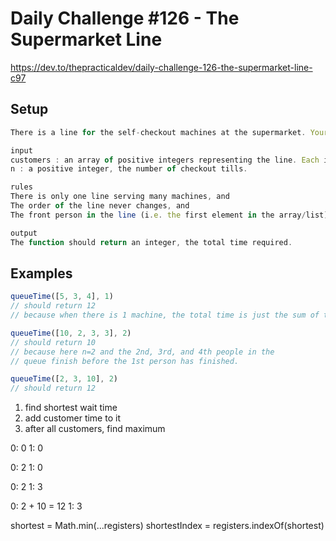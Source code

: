 # Daily Challenge #126 - The Supermarket Line

https://dev.to/thepracticaldev/daily-challenge-126-the-supermarket-line-c97

## Setup

```js
There is a line for the self-checkout machines at the supermarket. Your challenge is to write a function that calculates the total amount of time required for the rest of the customers to check out!

input
customers : an array of positive integers representing the line. Each integer represents a customer, and its value is the amount of time they require to check out.
n : a positive integer, the number of checkout tills.

rules
There is only one line serving many machines, and
The order of the line never changes, and
The front person in the line (i.e. the first element in the array/list) proceeds to a machine as soon as it becomes free.

output
The function should return an integer, the total time required.

```

## Examples

```js
queueTime([5, 3, 4], 1)
// should return 12
// because when there is 1 machine, the total time is just the sum of the times

queueTime([10, 2, 3, 3], 2)
// should return 10
// because here n=2 and the 2nd, 3rd, and 4th people in the
// queue finish before the 1st person has finished.

queueTime([2, 3, 10], 2)
// should return 12
```

1. find shortest wait time
2. add customer time to it
3. after all customers, find maximum

0: 0
1: 0

0: 2
1: 0

0: 2
1: 3

0: 2 + 10 = 12
1: 3

shortest = Math.min(...registers)
shortestIndex = registers.indexOf(shortest)
